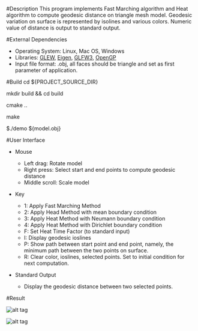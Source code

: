 #Description
This program implements Fast Marching algorithm and Heat algorithm to compute geodesic distance on triangle mesh model. Geodesic variation on surface is represented by isolines and various colors. Numeric value of distance is output to standard output.


#External Dependencies
- Operating System: Linux, Mac OS, Windows
- Libraries: [GLEW](http://glew.sourceforge.net), [Eigen](http://eigen.tuxfamily.org), [GLFW3](http://www.glfw.org), [OpenGP]( https://github.com/OpenGP/OpenGP)
- Input file format: .obj, all faces should be triangle and set as first parameter of application.

#Build
cd ${PROJECT_SOURCE_DIR}

mkdir build && cd build

cmake ..

make 

$./demo ${model.obj}

#User Interface
- Mouse
  * Left drag: Rotate model
  * Right press: Select start and end points to compute geodesic distance
  * Middle scroll: Scale model

- Key
  * 1: Apply Fast Marching Method
  * 2: Apply Head Method with mean boundary condition
  * 3: Apply Heat Method with Neumann boundary condition
  * 4: Apply Heat Method with Dirichlet boundary condition
  * F: Set Heat Time Factor (to standard input)
  * I: Display geodesic ioslines
  * P: Show path between start point and end point, namely, the minimum path between the two points on surface.
  * R: Clear color, ioslines, selected points. Set to initial condition for next computation.

- Standard Output
  * Display the geodesic distance between two selected points.

#Result

![alt tag](https://github.com/shengyangwei/geodesic-computation/images/graph.png)

![alt tag](https://github.com/shengyangwei/geodesic-computation/images/numeric.png)


